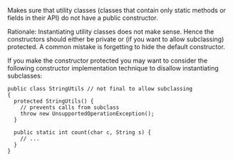 Makes sure that utility classes (classes that contain only static
methods or fields in their API) do not have a public constructor.

Rationale: Instantiating utility classes does not make sense. Hence the
constructors should either be private or (if you want to allow
subclassing) protected. A common mistake is forgetting to hide the
default constructor.

If you make the constructor protected you may want to consider the
following constructor implementation technique to disallow instantiating
subclasses:

``` 
public class StringUtils // not final to allow subclassing
{
  protected StringUtils() {
    // prevents calls from subclass
    throw new UnsupportedOperationException();
  }

  public static int count(char c, String s) {
    // ...
  }
}
        
```
